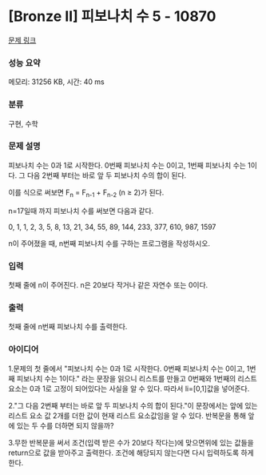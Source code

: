 # [Bronze II] 피보나치 수 5 - 10870 

[문제 링크](https://www.acmicpc.net/problem/10870) 

### 성능 요약

메모리: 31256 KB, 시간: 40 ms

### 분류

구현, 수학

### 문제 설명

<p>피보나치 수는 0과 1로 시작한다. 0번째 피보나치 수는 0이고, 1번째 피보나치 수는 1이다. 그 다음 2번째 부터는 바로 앞 두 피보나치 수의 합이 된다.</p>

<p>이를 식으로 써보면 F<sub>n</sub> = F<sub>n-1</sub> + F<sub>n-2</sub> (n ≥ 2)가 된다.</p>

<p>n=17일때 까지 피보나치 수를 써보면 다음과 같다.</p>

<p>0, 1, 1, 2, 3, 5, 8, 13, 21, 34, 55, 89, 144, 233, 377, 610, 987, 1597</p>

<p>n이 주어졌을 때, n번째 피보나치 수를 구하는 프로그램을 작성하시오.</p>

### 입력 

 <p>첫째 줄에 n이 주어진다. n은 20보다 작거나 같은 자연수 또는 0이다.</p>

### 출력 

 <p>첫째 줄에 n번째 피보나치 수를 출력한다.</p>

### 아이디어

<p>1.문제의 첫 줄에서 "피보나치 수는 0과 1로 시작한다. 0번째 피보나치 수는 0이고, 1번째 피보나치 수는 1이다." 라는 문장을 읽으니 리스트를 만들고 0번째와 1번째의 리스트 요소는 0과 1로 고정이 되어있다는 사실을 알 수 있다. 따라서 li=[0,1]값을 넣어준다.</p>
<p>2."그 다음 2번째 부터는 바로 앞 두 피보나치 수의 합이 된다."이 문장에서는 앞에 있는 리스트 요소 값 2개를 더한 값이 현재 리스트 요소값임을 알 수 있다. 반복문을 통해 앞에 있는 두 수를 더하면 되지 않을까?</p>
<p>3.무한 반복문을 써서 조건(입력 받은 수가 20보다 작다는)에 맞으면위에 있는 값들을 return으로 값을 받아주고 출력한다. 조건에 해당되지 않는다면 다시 입력하도록 하게 한다.</p>
